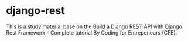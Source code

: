 # django-rest
This is a study material base on the Build a Django REST API with Django Rest Framework  - Complete tutorial 
By Coding for Entrepeneurs (CFE).
